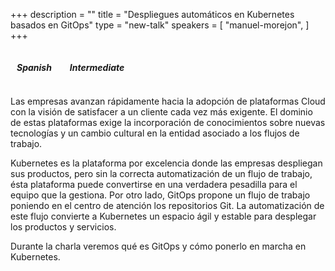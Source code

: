 +++
description = ""
title = "Despliegues automáticos en Kubernetes basados en GitOps"
type = "new-talk"
speakers = [
        "manuel-morejon",
]
+++
<p></p>
<i class="fa fa-language fa-lg"></i><h5 style="display: inline-block; margin-left: 10px;">Spanish</h5>
<i class="fa fa-bar-chart fa-lg" style="margin-left: 15px;"></i><h5 style="display: inline-block; margin-left: 10px;">Intermediate</h5>
<p></p>
Las empresas avanzan rápidamente hacia la adopción de plataformas Cloud con la visión de satisfacer a un cliente cada vez más exigente. El dominio de estas plataformas exige la incorporación de conocimientos sobre nuevas tecnologías y un cambio cultural en la entidad asociado a los flujos de trabajo.

Kubernetes es la plataforma por excelencia donde las empresas despliegan sus productos, pero sin la correcta automatización de un flujo de trabajo, ésta plataforma puede convertirse en una verdadera pesadilla para el equipo que la gestiona. Por otro lado, GitOps propone un flujo de trabajo poniendo en el centro de atención los repositorios Git. La automatización de este flujo convierte a Kubernetes un espacio ágil y estable para desplegar los productos y servicios. 

Durante la charla veremos qué es GitOps y cómo ponerlo en marcha en Kubernetes.